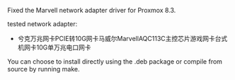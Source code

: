 Fixed the Marvell network adapter driver for Proxmox 8.3.

tested network adapter:

 - 兮克万兆网卡PCIE转10G网卡马威尔MarvellAQC113C主控芯片游戏网卡台式机网卡10G单万兆电口网卡

You can choose to install directly using the .deb package or compile from source by running make.
